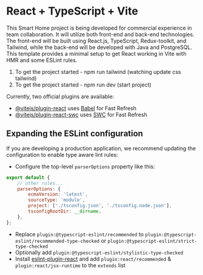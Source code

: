 # React + TypeScript + Vite

This Smart Home project is being developed for commercial experience in team collaboration. It will utilize both front-end and back-end technologies. The front-end will be built using React.js, TypeScript, Redux-toolkit, and Tailwind, while the back-end will be developed with Java and PostgreSQL.
This template provides a minimal setup to get React working in Vite with HMR and some ESLint rules.

1. To get the project started - npm run tailwind (watching update css tailwind)
2. To get the project started - npm run dev (start project)

Currently, two official plugins are available:

- [@vitejs/plugin-react](https://github.com/vitejs/vite-plugin-react/blob/main/packages/plugin-react/README.md) uses [Babel](https://babeljs.io/) for Fast Refresh
- [@vitejs/plugin-react-swc](https://github.com/vitejs/vite-plugin-react-swc) uses [SWC](https://swc.rs/) for Fast Refresh

## Expanding the ESLint configuration

If you are developing a production application, we recommend updating the configuration to enable type aware lint rules:

- Configure the top-level `parserOptions` property like this:

```js
export default {
	// other rules...
	parserOptions: {
		ecmaVersion: 'latest',
		sourceType: 'module',
		project: ['./tsconfig.json', './tsconfig.node.json'],
		tsconfigRootDir: __dirname,
	},
};
```

- Replace `plugin:@typescript-eslint/recommended` to `plugin:@typescript-eslint/recommended-type-checked` or `plugin:@typescript-eslint/strict-type-checked`
- Optionally add `plugin:@typescript-eslint/stylistic-type-checked`
- Install [eslint-plugin-react](https://github.com/jsx-eslint/eslint-plugin-react) and add `plugin:react/recommended` & `plugin:react/jsx-runtime` to the `extends` list

